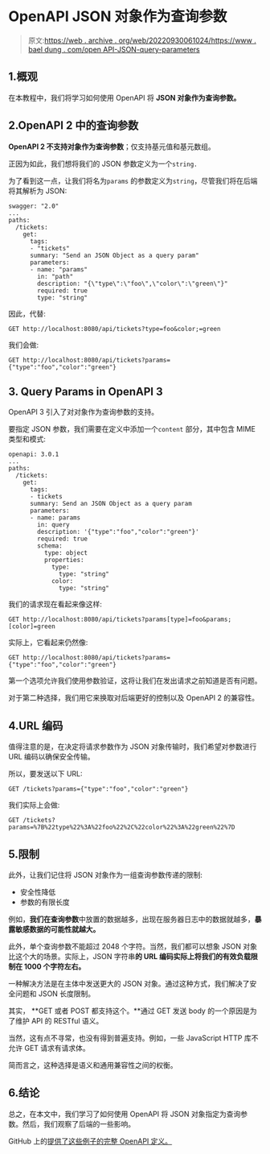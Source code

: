 # OpenAPI JSON 对象作为查询参数

> 原文:[https://web . archive . org/web/20220930061024/https://www . bael dung . com/open API-JSON-query-parameters](https://web.archive.org/web/20220930061024/https://www.baeldung.com/openapi-json-query-parameters)

## 1.概观

在本教程中，我们将学习如何使用 OpenAPI 将 **JSON 对象作为查询参数。**

## 2.OpenAPI 2 中的查询参数

**OpenAPI 2 不支持对象作为查询参数**；仅支持基元值和基元数组。

正因为如此，我们想将我们的 JSON 参数定义为一个`string.`

为了看到这一点，让我们将名为`params` 的参数定义为`string`，尽管我们将在后端将其解析为 JSON:

```
swagger: "2.0"
...
paths:
  /tickets:
    get:
      tags:
      - "tickets"
      summary: "Send an JSON Object as a query param"
      parameters:
      - name: "params"
        in: "path"
        description: "{\"type\":\"foo\",\"color\":\"green\"}"
        required: true
        type: "string" 
```

因此，代替:

```
GET http://localhost:8080/api/tickets?type=foo&color;=green
```

我们会做:

```
GET http://localhost:8080/api/tickets?params={"type":"foo","color":"green"}
```

## 3\. Query Params in OpenAPI 3

OpenAPI 3 引入了对对象作为查询参数的支持。

要指定 JSON 参数，我们需要在定义中添加一个`content` 部分，其中包含 MIME 类型和模式:

```
openapi: 3.0.1
...
paths:
  /tickets:
    get:
      tags:
      - tickets
      summary: Send an JSON Object as a query param
      parameters:
      - name: params
        in: query
        description: '{"type":"foo","color":"green"}'
        required: true
        schema:
          type: object
          properties:
            type:
              type: "string"
            color:
              type: "string" 
```

我们的请求现在看起来像这样:

```
GET http://localhost:8080/api/tickets?params[type]=foo&params;[color]=green
```

实际上，它看起来仍然像:

```
GET http://localhost:8080/api/tickets?params={"type":"foo","color":"green"}
```

第一个选项允许我们使用参数验证，这将让我们在发出请求之前知道是否有问题。

对于第二种选择，我们用它来换取对后端更好的控制以及 OpenAPI 2 的兼容性。

## 4.URL 编码

值得注意的是，在决定将请求参数作为 JSON 对象传输时，我们希望对参数进行 URL 编码以确保安全传输。

所以，要发送以下 URL:

```
GET /tickets?params={"type":"foo","color":"green"}
```

我们实际上会做:

```
GET /tickets?params=%7B%22type%22%3A%22foo%22%2C%22color%22%3A%22green%22%7D
```

## 5.限制

此外，让我们记住将 JSON 对象作为一组查询参数传递的限制:

*   安全性降低
*   参数的有限长度

例如，**我们在查询参数**中放置的数据越多，出现在服务器日志中的数据就越多，**暴露敏感数据的可能性就越大。**

此外，单个查询参数不能超过 2048 个字符。当然，我们都可以想象 JSON 对象比这个大的场景。实际上，JSON 字符串**的 URL 编码实际上将我们的有效负载限制在 1000 个字符左右。**

一种解决方法是在主体中发送更大的 JSON 对象。通过这种方式，我们解决了安全问题和 JSON 长度限制。

其实， **GET 或者 POST 都支持这个。**通过 GET 发送 body 的一个原因是为了维护 API 的 RESTful 语义。

当然，这有点不寻常，也没有得到普遍支持。例如，一些 JavaScript HTTP 库不允许 GET 请求有请求体。

简而言之，这种选择是语义和通用兼容性之间的权衡。

## 6.结论

总之，在本文中，我们学习了如何使用 OpenAPI 将 JSON 对象指定为查询参数。然后，我们观察了后端的一些影响。

GitHub 上的[提供了这些例子的完整 OpenAPI 定义。](https://web.archive.org/web/20220626080516/https://github.com/eugenp/tutorials/tree/master/spring-web-modules/spring-rest-http)